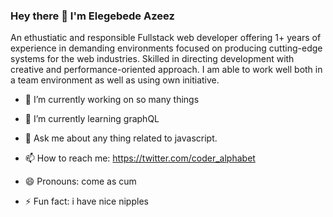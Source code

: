    ### Hey there 👋 I'm Elegebede Azeez
An ethustiatic and responsible Fullstack web developer offering 1+ years of experience in demanding environments focused on producing cutting-edge systems for the web industries. Skilled in directing development with creative and performance-oriented approach. I am able to work well both in a team environment as well as using own initiative.

- 🔭 I’m currently working on so many things
- 🌱 I’m currently learning graphQL
- 💬 Ask me about any thing related to javascript.
- 📫 How to reach me: https://twitter.com/coder_alphabet

- 😄 Pronouns: come as cum
- ⚡ Fun fact: i have nice nipples
